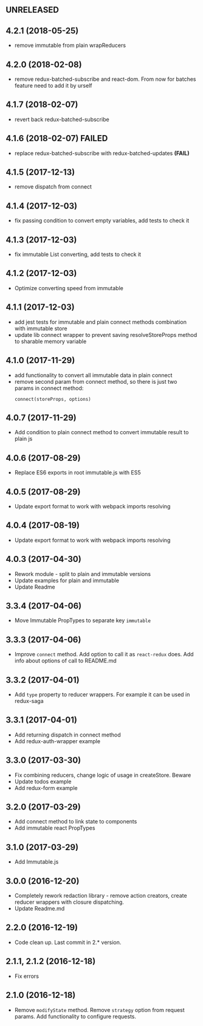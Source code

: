 ## UNRELEASED

## 4.2.1 (2018-05-25)

  * remove immutable from plain wrapReducers

## 4.2.0 (2018-02-08)

  * remove redux-batched-subscribe and react-dom. From now for batches feature need to add it by urself

## 4.1.7 (2018-02-07)

  * revert back redux-batched-subscribe

## 4.1.6 (2018-02-07) FAILED

  * replace redux-batched-subscribe with redux-batched-updates **(FAIL)**

## 4.1.5 (2017-12-13)

  * remove dispatch from connect 

## 4.1.4 (2017-12-03)

  * fix passing condition to convert empty variables, add tests to check it

## 4.1.3 (2017-12-03)

  * fix immutable List converting, add tests to check it

## 4.1.2 (2017-12-03)

  * Optimize converting speed from immutable

## 4.1.1 (2017-12-03)

  * add jest tests for immutable and plain connect methods combination with immutable store 
  * update lib connect wrapper to prevent saving resolveStoreProps method to sharable memory variable  

## 4.1.0 (2017-11-29)

  * add functionality to convert all immutable data in plain connect
  * remove second param from connect method, so there is just two params in connect method:
    ```
    connect(storeProps, options)
    ```

## 4.0.7 (2017-11-29)

  * Add condition to plain connect method to convert immutable result to plain js 

## 4.0.6 (2017-08-29)

  * Replace ES6 exports in root immutable.js with ES5

## 4.0.5 (2017-08-29)

  * Update export format to work with webpack imports resolving

## 4.0.4 (2017-08-19)

  * Update export format to work with webpack imports resolving

## 4.0.3 (2017-04-30)

  * Rework module - split to plain and immutable versions
  * Update examples for plain and immutable
  * Update Readme

## 3.3.4 (2017-04-06)

  * Move Immutable PropTypes to separate key `immutable`

## 3.3.3 (2017-04-06)

  * Improve `connect` method. Add option to call it as `react-redux` does. Add info about options of call to README.md

## 3.3.2 (2017-04-01)

  * Add `type` property to reducer wrappers. For example it can be used in redux-saga

## 3.3.1 (2017-04-01)

  * Add returning dispatch in connect method
  * Add redux-auth-wrapper example

## 3.3.0 (2017-03-30)

  * Fix combining reducers, change logic of usage in createStore. Beware
  * Update todos example
  * Add redux-form example

## 3.2.0 (2017-03-29)

  * Add connect method to link state to components
  * Add immutable react PropTypes

## 3.1.0 (2017-03-29)

  * Add Immutable.js

## 3.0.0 (2016-12-20)

  * Completely rework redaction library - remove action creators, create reducer wrappers with closure dispatching.
  * Update Readme.md

## 2.2.0 (2016-12-19)

  * Code clean up. Last commit in 2.* version.

## 2.1.1, 2.1.2 (2016-12-18)

  * Fix errors

## 2.1.0 (2016-12-18)

  * Remove `modifyState` method. Remove `strategy` option from request params. Add functionality to configure requests.
